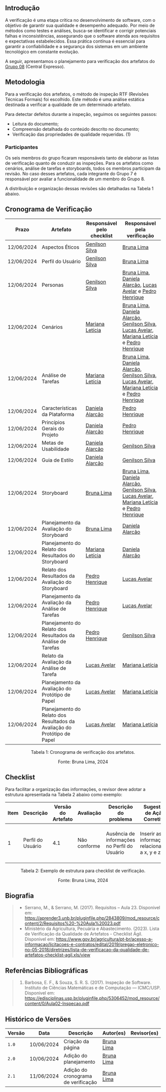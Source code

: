 ## Introdução
A verificação é uma etapa crítica no desenvolvimento de software, com o objetivo de garantir sua qualidade e desempenho adequado. Por meio de métodos como testes e análises, busca-se identificar e corrigir potenciais falhas e inconsistências, assegurando que o software atenda aos requisitos e expectativas estabelecidos. Essa prática contínua é essencial para garantir a confiabilidade e a segurança dos sistemas em um ambiente tecnológico em constante evolução.

A seguir, apresentamos o planejamento para verificação dos artefatos do [Grupo 08](https://interacao-humano-computador.github.io/2024.1-Central-Expresso) (Central Expresso).</p>

## Metodologia
Para a verificação dos artefatos, o método de inspeção RTF (Revisões Técnicas Formais) foi escolhido. Este método é uma análise estática destinada a verificar a qualidade de um determinado artefato.<br>

Para detectar defeitos durante a inspeção, seguimos os seguintes passos:<br>
- Leitura do documento;<br>
- Compreensão detalhada do conteúdo descrito no documento;<br>
- Verificação das propriedades de qualidade requeridas. (1)<br>

### Participantes
Os seis membros do grupo ficaram responsáveis tanto de elaborar as listas de verificação quanto de conduzir as inspeções. Para os artefatos como cenários, análise de tarefas e storyboards, todos os membros participam da revisão. No caso desses artefatos, cada integrante do Grupo 7 é responsável por avaliar a funcionalidade de um membro do Grupo 8.

A distribuição e organização dessas revisões são detalhadas na Tabela 1 abaixo.

## Cronograma de Verificação

<center> 

| Prazo      | Artefato        | Responsável pelo checklist | Responsável pela verificação | 
| ---------- | --------------- | -------------------------- | ---------------------------- |
| 12/06/2024 | Aspectos Éticos | [Genilson Silva](https://github.com/GenilsonJrs) | [Bruna Lima](https://github.com/libruna) |
| 12/06/2024 | Perfil do Usuário | [Genilson Silva](https://github.com/GenilsonJrs) | [Bruna Lima](https://github.com/libruna) | 
| 12/06/2024 | Personas | [Genilson Silva](https://github.com/GenilsonJrs) | [Bruna Lima](https://github.com/libruna), [Daniela Alarcão](https://github.com/danialarcao), [Lucas Avelar](https://github.com/LucasAvelar2711) e  [Pedro Henrique](https://github.com/PedroHhenriq) | 
| 12/06/2024 | Cenários | [Mariana Letícia](https://github.com/Marianannn) | [Bruna Lima](https://github.com/libruna), [Daniela Alarcão](https://github.com/danialarcao), [Genilson Silva](https://github.com/GenilsonJrs), [Lucas Avelar](https://github.com/LucasAvelar2711), [Mariana Letícia](https://github.com/Marianannn) e [Pedro Henrique](https://github.com/PedroHhenriq) | 
| 12/06/2024 | Análise de Tarefas | [Mariana Letícia](https://github.com/Marianannn) | [Bruna Lima](https://github.com/libruna), [Daniela Alarcão](https://github.com/danialarcao), [Genilson Silva](https://github.com/GenilsonJrs), [Lucas Avelar](https://github.com/LucasAvelar2711), [Mariana Letícia](https://github.com/Marianannn) e [Pedro Henrique](https://github.com/PedroHhenriq) | 
| 12/06/2024 | Características da Plataforma | [Daniela Alarcão](https://github.com/danialarcao) | [Pedro Henrique](https://github.com/PedroHhenriq) |
| 12/06/2024 | Princípios Gerais do Projeto | [Daniela Alarcão](https://github.com/danialarcao) |  [Pedro Henrique](https://github.com/PedroHhenriq) |
| 12/06/2024 | Metas de Usabilidade | [Daniela Alarcão](https://github.com/danialarcao) | [Genilson Silva](https://github.com/GenilsonJrs) |
| 12/06/2024 | Guia de Estilo | [Daniela Alarcão](https://github.com/danialarcao) | [Genilson Silva](https://github.com/GenilsonJrs) |
| 12/06/2024 | Storyboard | [Bruna Lima](https://github.com/libruna) | [Bruna Lima](https://github.com/libruna), [Daniela Alarcão](https://github.com/danialarcao),  [Genilson Silva](https://github.com/GenilsonJrs), [Lucas Avelar](https://github.com/LucasAvelar2711), [Mariana Letícia](https://github.com/Marianannn) e [Pedro Henrique](https://github.com/PedroHhenriq) | 
| 12/06/2024 | Planejamento da Avaliação do Storyboard | [Bruna Lima](https://github.com/libruna) | [Daniela Alarcão](https://github.com/danialarcao) | 
| 12/06/2024 | Planejamento do Relato dos Resultados do Storyboard | [Mariana Letícia](https://github.com/Marianannn) | [Daniela Alarcão](https://github.com/danialarcao) |
| 12/06/2024 | Relato dos Resultados da Avaliação do Storyboard | [Pedro Henrique](https://github.com/PedroHhenriq) | [Lucas Avelar](https://github.com/LucasAvelar2711) |
| 12/06/2024 | Planejamento da Avaliação da Análise de Tarefas | [Pedro Henrique](https://github.com/PedroHhenriq) | [Lucas Avelar](https://github.com/LucasAvelar2711) |
| 12/06/2024 | Planejamento do Relato dos Resultados da Análise de Tarefas |  [Pedro Henrique](https://github.com/PedroHhenriq) | [Genilson Silva](https://github.com/GenilsonJrs) |
| 12/06/2024 | Relato da Avaliação da Análise de Tarefa | [Lucas Avelar](https://github.com/LucasAvelar2711) | [Mariana Letícia](https://github.com/Marianannn) |
| 12/06/2024 | Planejamento da Avaliação do Protótipo de Papel | [Lucas Avelar](https://github.com/LucasAvelar2711) | [Mariana Letícia](https://github.com/Marianannn) |
| 12/06/2024 | Planejamento do Relato dos Resultados da Avaliação do Protótipo de Papel | [Lucas Avelar](https://github.com/LucasAvelar2711) | [Mariana Letícia](https://github.com/Marianannn) |

</center>

<p style="text-align: center">Tabela 1: Cronograma de verificação dos artefatos.</p>
<p style="text-align: center">Fonte: Bruna Lima, 2024</p>

## Checklist
Para facilitar a organização das informações, o revisor deve adotar a estrutura apresentada na Tabela 2 abaixo como exemplo: <br>

<center> 

| Item | Descrição      | Versão do Artefato | Avaliação      | Descrição do problema | Sugestão de Ação Corretiva | Observações |
| ---- | -------------- | ------------------ | -------------- | --------------------- | -------------------------- | ----------- |
|  1   | Perfil do Usuário | 4.1 | Não conforme | Ausência de informações no Perfil do Usuário | Inserir as informações relacionadas a x, y e z | Pode ser necessário realizar coletas adicionais de dados |

</center>

<p style="text-align: center">Tabela 2: Exemplo de estrutura para checklist de verificação.</p>
<p style="text-align: center">Fonte: Bruna Lima, 2024</p>

## Biografia
> - Serrano, M., & Serrano, M. (2017). Requisitos – Aula 23. Disponivel em: https://aprender3.unb.br/pluginfile.php/2843809/mod_resource/content/2/Requisitos%20-%20Aula%20023.pdf
> - Ministério da Agricultura, Pecuária e Abastecimento. (2023). Lista de Verificação da Qualidade de Artefatos - Checklist Ágil. Disponivel em: https://www.gov.br/agricultura/pt-br/acesso-a-informacao/licitacoes-e-contratos/edital/2019/pregao-eletronico-no-05-2018/diretrizes/lista-de-verificacao-da-qualidade-de-artefatos-checklist-agil.xls/view

## Referências Bibliográficas
> 1. Barbosa, E. F., & Souza, S. R. S. (2017). Inspeção de Software. Instituto de Ciências Matemáticas e de Computação — ICMC/USP. Disponivel em: https://edisciplinas.usp.br/pluginfile.php/5306452/mod_resource/content/0/Aula02-Inspecao.pdf

## Histórico de Versões

| Versão |    Data    | Descrição      | Autor(es)           | Revisor(es)               |
| ------ | :--------: | -------------- | --------------------| ------------------------- |
| `1.0`  | 10/06/2024 | Criação da página              | [Bruna Lima](https://github.com/libruna) |   |
| `2.0`  | 10/06/2024 | Adição do planejamento | [Bruna Lima](https://github.com/libruna) |   |
| `2.1`  | 11/06/2024 | Adição do cronograma de verificação | [Bruna Lima](https://github.com/libruna) |   |